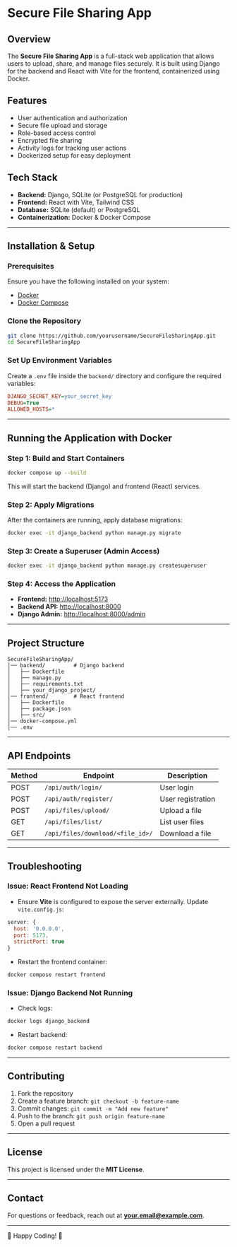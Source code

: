 # Secure File Sharing App

## Overview
The **Secure File Sharing App** is a full-stack web application that allows users to upload, share, and manage files securely. It is built using Django for the backend and React with Vite for the frontend, containerized using Docker.

## Features
- User authentication and authorization
- Secure file upload and storage
- Role-based access control
- Encrypted file sharing
- Activity logs for tracking user actions
- Dockerized setup for easy deployment

## Tech Stack
- **Backend:** Django, SQLite (or PostgreSQL for production)
- **Frontend:** React with Vite, Tailwind CSS
- **Database:** SQLite (default) or PostgreSQL
- **Containerization:** Docker & Docker Compose

---

## Installation & Setup
### Prerequisites
Ensure you have the following installed on your system:
- [Docker](https://www.docker.com/get-started)
- [Docker Compose](https://docs.docker.com/compose/install/)

### Clone the Repository
```sh
git clone https://github.com/yourusername/SecureFileSharingApp.git
cd SecureFileSharingApp
```

### Set Up Environment Variables
Create a `.env` file inside the `backend/` directory and configure the required variables:
```ini
DJANGO_SECRET_KEY=your_secret_key
DEBUG=True
ALLOWED_HOSTS=*
```

---

## Running the Application with Docker

### **Step 1: Build and Start Containers**
```sh
docker compose up --build
```
This will start the backend (Django) and frontend (React) services.

### **Step 2: Apply Migrations**
After the containers are running, apply database migrations:
```sh
docker exec -it django_backend python manage.py migrate
```

### **Step 3: Create a Superuser (Admin Access)**
```sh
docker exec -it django_backend python manage.py createsuperuser
```

### **Step 4: Access the Application**
- **Frontend:** [http://localhost:5173](http://localhost:5173)
- **Backend API:** [http://localhost:8000](http://localhost:8000)
- **Django Admin:** [http://localhost:8000/admin](http://localhost:8000/admin)

---

## Project Structure
```
SecureFileSharingApp/
│── backend/         # Django backend
│   ├── Dockerfile
│   ├── manage.py
│   ├── requirements.txt
│   ├── your_django_project/
│── frontend/        # React frontend
│   ├── Dockerfile
│   ├── package.json
│   ├── src/
│── docker-compose.yml
│── .env
```

---

## API Endpoints
| Method | Endpoint | Description |
|--------|---------|-------------|
| POST   | `/api/auth/login/` | User login |
| POST   | `/api/auth/register/` | User registration |
| POST   | `/api/files/upload/` | Upload a file |
| GET    | `/api/files/list/` | List user files |
| GET    | `/api/files/download/<file_id>/` | Download a file |

---

## Troubleshooting
### **Issue: React Frontend Not Loading**
- Ensure **Vite** is configured to expose the server externally. Update `vite.config.js`:
```js
server: {
  host: '0.0.0.0',
  port: 5173,
  strictPort: true
}
```
- Restart the frontend container:
```sh
docker compose restart frontend
```

### **Issue: Django Backend Not Running**
- Check logs:
```sh
docker logs django_backend
```
- Restart backend:
```sh
docker compose restart backend
```

---

## Contributing
1. Fork the repository
2. Create a feature branch: `git checkout -b feature-name`
3. Commit changes: `git commit -m "Add new feature"`
4. Push to the branch: `git push origin feature-name`
5. Open a pull request

---

## License
This project is licensed under the **MIT License**.

---

## Contact
For questions or feedback, reach out at **your.email@example.com**.

---

🚀 Happy Coding! 🎯

